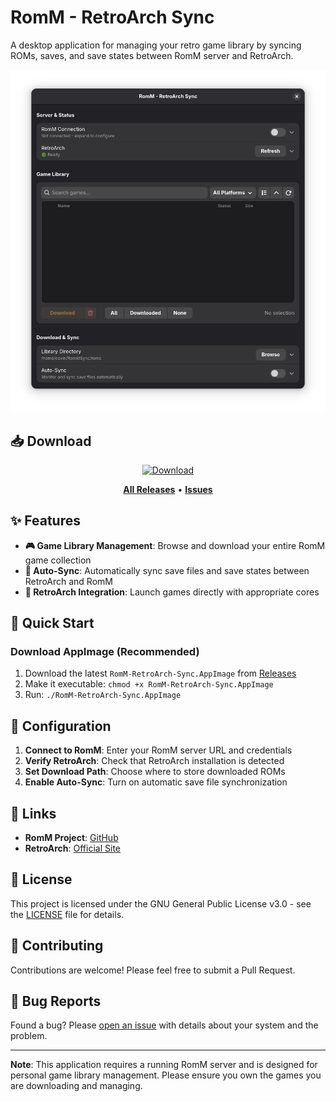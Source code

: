 # RomM - RetroArch Sync

A desktop application for managing your retro game library by syncing ROMs, saves, and save states between RomM server and RetroArch.

![RomM-RetroArch Sync](assets/screenshots/main_interface.png)

## 📥 Download

<div align="center">

[![Download](https://img.shields.io/github/v/release/Covin90/romm-retroarch-sync?style=for-the-badge&logo=github&label=Download%20v1.0.1)](https://github.com/Covin90/romm-retroarch-sync/releases/download/v1.0.0/RomM-RetroArch-Sync-v1.0.0.AppImage)

**[All Releases](https://github.com/Covin90/romm-retroarch-sync/releases)** • **[Issues](https://github.com/Covin90/romm-retroarch-sync/issues)**

</div>

## ✨ Features

- **🎮 Game Library Management**: Browse and download your entire RomM game collection
- **🔄 Auto-Sync**: Automatically sync save files and save states between RetroArch and RomM
- **🚀 RetroArch Integration**: Launch games directly with appropriate cores

## 🚀 Quick Start

### Download AppImage (Recommended)

1. Download the latest `RomM-RetroArch-Sync.AppImage` from [Releases](../../releases)
2. Make it executable: `chmod +x RomM-RetroArch-Sync.AppImage`
3. Run: `./RomM-RetroArch-Sync.AppImage`

## 🔧 Configuration

1. **Connect to RomM**: Enter your RomM server URL and credentials
2. **Verify RetroArch**: Check that RetroArch installation is detected
3. **Set Download Path**: Choose where to store downloaded ROMs
4. **Enable Auto-Sync**: Turn on automatic save file synchronization

## 🔗 Links

- **RomM Project**: [GitHub](https://github.com/rommapp/romm)
- **RetroArch**: [Official Site](https://www.retroarch.com/)

## 📜 License

This project is licensed under the GNU General Public License v3.0 - see the [LICENSE](LICENSE) file for details.

## 🤝 Contributing

Contributions are welcome! Please feel free to submit a Pull Request.

## 🐛 Bug Reports

Found a bug? Please [open an issue](../../issues) with details about your system and the problem.

---

**Note**: This application requires a running RomM server and is designed for personal game library management. Please ensure you own the games you are downloading and managing.
